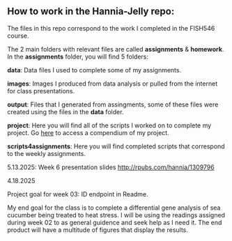 ## How to work in the Hannia-Jelly repo: 

The files in this repo correspond to the work I completed in the FISH546 course.

The 2 main folders with relevant files are called **assignments** & **homework**. In the **assignments** folder, you will find 5 folders:

**data**: Data files I used to complete some of my assignments.

**images**: Images I produced from data analysis or pulled from the internet for class presentations.

**output**: Files that I generated from assingments, some of these files were created using the files in the **data** folder.

**project**: Here you will find all of the scripts I worked on to complete my project. Go [here](http://rpubs.com/hannia/1316057) to access a compendium of my project.

**scripts4assignments**: Here you will find completed scripts that correspond to the weekly assignments.

5.13.2025: Week 6 presentation slides <http://rpubs.com/hannia/1309796>

4.18.2025

Project goal for week 03: ID endpoint in Readme.

My end goal for the class is to complete a differential gene analysis of sea cucumber being treated to heat stress. I will be using the readings assigned during week 02 to as general guidence and seek help as I need it. The end product will have a multitude of figures that display the results.
